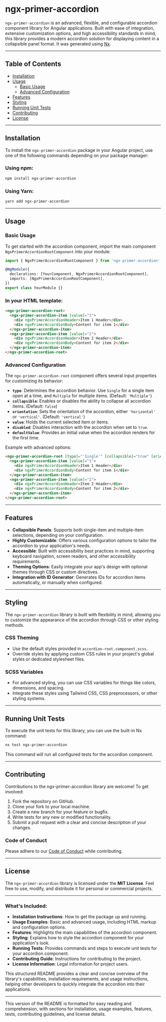# ngx-primer-accordion

`ngx-primer-accordion` is an advanced, flexible, and configurable accordion component library for Angular applications. Built with ease of integration, extensive customization options, and high accessibility standards in mind, this library provides a modern accordion solution for displaying content in a collapsible panel format. It was generated using [Nx](https://nx.dev).

---

## Table of Contents

- [Installation](#installation)
- [Usage](#usage)
  - [Basic Usage](#basic-usage)
  - [Advanced Configuration](#advanced-configuration)
- [Features](#features)
- [Styling](#styling)
- [Running Unit Tests](#running-unit-tests)
- [Contributing](#contributing)
- [License](#license)

---

## Installation

To install the `ngx-primer-accordion` package in your Angular project, use one of the following commands depending on your package manager:

### Using npm:

```bash
npm install ngx-primer-accordion
```

### Using Yarn:

```bash
yarn add ngx-primer-accordion
```

---

## Usage

### Basic Usage

To get started with the accordion component, import the main component `NgxPrimerAccordionRootComponent` into your module:

```typescript
import { NgxPrimerAccordionRootComponent } from 'ngx-primer-accordion';

@NgModule({
  declarations: [YourComponent, NgxPrimerAccordionRootComponent],
  imports: [NgxPrimerAccordionRootComponent],
})
export class YourModule {}
```

### In your HTML template:

```html
<ngx-primer-accordion-root>
  <ngx-primer-accordion-item [value]="1">
    <div ngxPrimerAccordionHeader>Item 1 Header</div>
    <div ngxPrimerAccordionBody>Content for item 1</div>
  </ngx-primer-accordion-item>
  <ngx-primer-accordion-item [value]="2">
    <div ngxPrimerAccordionHeader>Item 2 Header</div>
    <div ngxPrimerAccordionBody>Content for item 2</div>
  </ngx-primer-accordion-item>
</ngx-primer-accordion-root>
```

### Advanced Configuration

The `ngx-primer-accordion-root` component offers several input properties for customizing its behavior:

- **`type`**: Determines the accordion behavior. Use `Single` for a single item open at a time, and `Multiple` for multiple items. (Default: `'Multiple'`)
- **`collapsible`**: Enables or disables the ability to collapse all accordion items. (Default: `false`)
- **`orientation`**: Sets the orientation of the accordion, either `'horizontal'` or `'vertical'`. (Default: `'vertical'`)
- **`value`**: Holds the current selected item or items.
- **`disabled`**: Disables interaction with the accordion when set to `true`.
- **`defaultValue`**: Provides an initial value when the accordion renders for the first time.

Example with advanced options:

```html
<ngx-primer-accordion-root [type]="'Single'" [collapsible]="true" [orientation]="'horizontal'" [disabled]="false">
  <ngx-primer-accordion-item [value]="1">
    <div ngxPrimerAccordionHeader>Item 1 Header</div>
    <div ngxPrimerAccordionBody>Content for item 1</div>
  </ngx-primer-accordion-item>
  <ngx-primer-accordion-item [value]="2">
    <div ngxPrimerAccordionHeader>Item 2 Header</div>
    <div ngxPrimerAccordionBody>Content for item 2</div>
  </ngx-primer-accordion-item>
</ngx-primer-accordion-root>
```

---

## Features

- **Collapsible Panels**: Supports both single-item and multiple-item selections, depending on your configuration.
- **Highly Customizable**: Offers various configuration options to tailor the accordion to your application's needs.
- **Accessible**: Built with accessibility best practices in mind, supporting keyboard navigation, screen readers, and other accessibility requirements.
- **Theming Options**: Easily integrate your app's design with optional themes through CSS or custom directives.
- **Integration with ID Generator**: Generates IDs for accordion items automatically, or manually when configured.

---

## Styling

The `ngx-primer-accordion` library is built with flexibility in mind, allowing you to customize the appearance of the accordion through CSS or other styling methods.

### CSS Theming

- Use the default styles provided in `accordion-root.component.scss`.
- Override styles by applying custom CSS rules in your project's global styles or dedicated stylesheet files.

### SCSS Variables

- For advanced styling, you can use CSS variables for things like colors, dimensions, and spacing.
- Integrate these styles using Tailwind CSS, CSS preprocessors, or other styling systems.

---

## Running Unit Tests

To execute the unit tests for this library, you can use the built-in Nx command:

```bash
nx test ngx-primer-accordion
```

This command will run all configured tests for the accordion component.

---

## Contributing

Contributions to the ngx-primer-accordion library are welcome! To get involved:

1. Fork the repository on GitHub.
2. Clone your fork to your local machine.
3. Create a new branch for your feature or bugfix.
4. Write tests for any new or modified functionality.
5. Submit a pull request with a clear and concise description of your changes.

### Code of Conduct

Please adhere to our [Code of Conduct](CODE_OF_CONDUCT.md) while contributing.

---

## License

The `ngx-primer-accordion` library is licensed under the **MIT License**. Feel free to use, modify, and distribute it for personal or commercial projects.

---

### What's Included:

- **Installation Instructions**: How to get the package up and running.
- **Usage Examples**: Basic and advanced usage, including HTML markup and configuration options.
- **Features**: Highlights the main capabilities of the accordion component.
- **Styling**: Explains how to style the accordion component for your application's look.
- **Running Tests**: Provides commands and steps to execute unit tests for your accordion component.
- **Contributing Guide**: Instructions for contributing to the project.
- **License Information**: Legal information for project users.

This structured README provides a clear and concise overview of the library's capabilities, installation requirements, and usage instructions, helping other developers to quickly integrate the accordion into their applications.

---

This version of the README is formatted for easy reading and comprehension, with sections for installation, usage examples, features, tests, contributing guidelines, and license details.
